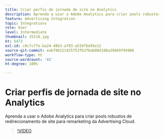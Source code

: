 ```yaml
---
title: Criar perfis de jornada de site no Analytics
description: Aprenda a usar o Adobe Analytics para criar pools robustos de redirecionamento de site para remarketing da Advertising Cloud.
feature: Advertising Integration
topic: Integrations
role: User
level: Intermediate
thumbnail: 35116.jpg
kt: 5473
exl-id: c0c7c77e-ba24-48b3-a793-a519fbd45e12
source-git-commit: eabf80121425753fb3f6ab00d188a29669f94908
workflow-type: ht
source-wordcount: '41'
ht-degree: 100%

---
```


# Criar perfis de jornada de site no Analytics

Aprenda a usar o Adobe Analytics para criar pools robustos de redirecionamento de site para remarketing da Advertising Cloud.

>[!VIDEO](https://video.tv.adobe.com/v/35116/?quality=12&learn=on)
